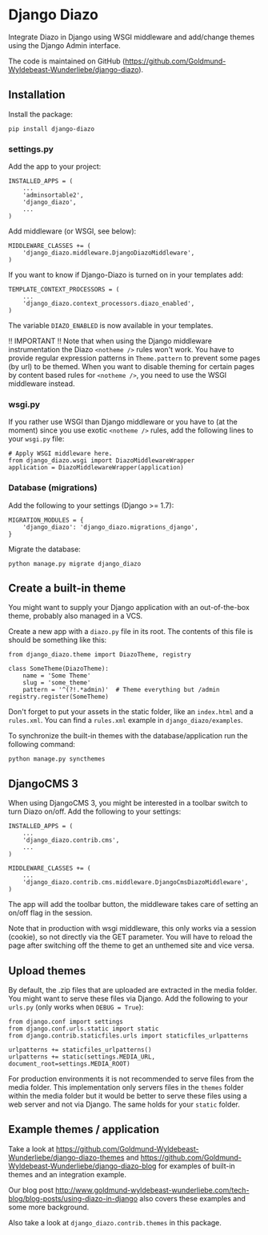 Django Diazo
============

Integrate Diazo in Django using WSGI middleware and add/change themes
using the Django Admin interface.

The code is maintained on GitHub (https://github.com/Goldmund-Wyldebeast-Wunderliebe/django-diazo).


Installation
------------

Install the package:

    pip install django-diazo


### settings.py

Add the app to your project:

    INSTALLED_APPS = (
        ...
        'adminsortable2',
        'django_diazo',
        ...
    )

Add middleware (or WSGI, see below):

    MIDDLEWARE_CLASSES += (
        'django_diazo.middleware.DjangoDiazoMiddleware',
    )

If you want to know if Django-Diazo is turned on in your templates add:

    TEMPLATE_CONTEXT_PROCESSORS = (
        ...
        'django_diazo.context_processors.diazo_enabled',
    )

The variable `DIAZO_ENABLED` is now available in your templates.

!! IMPORTANT !!
Note that when using the Django middleware instrumentation the Diazo `<notheme />` rules won't work.
You have to provide regular expression patterns in `Theme.pattern` to prevent some pages (by url) to be themed.
When you want to disable theming for certain pages by content based rules for `<notheme />`, you need to use the
WSGI middleware instead.


### wsgi.py

If you rather use WSGI than Django middleware or you have to (at the moment) since you use exotic `<notheme />` rules,
add the following lines to your `wsgi.py` file:

    # Apply WSGI middleware here.
    from django_diazo.wsgi import DiazoMiddlewareWrapper
    application = DiazoMiddlewareWrapper(application)


### Database (migrations)

Add the following to your settings (Django >= 1.7):

    MIGRATION_MODULES = {
        'django_diazo': 'django_diazo.migrations_django',
    }

Migrate the database:

    python manage.py migrate django_diazo


Create a built-in theme
-----------------------

You might want to supply your Django application with an out-of-the-box
theme, probably also managed in a VCS.

Create a new app with a `diazo.py` file in its root. The contents of
this file is should be something like this:

    from django_diazo.theme import DiazoTheme, registry

    class SomeTheme(DiazoTheme):
        name = 'Some Theme'
        slug = 'some_theme'
        pattern = '^(?!.*admin)'  # Theme everything but /admin
    registry.register(SomeTheme)

Don't forget to put your assets in the static folder, like an `index.html` and a `rules.xml`. You can find a
`rules.xml` example in `django_diazo/examples`.

To synchronize the built-in themes with the database/application run the
following command:

    python manage.py syncthemes


DjangoCMS 3
------------

When using DjangoCMS 3, you might be interested in a toolbar switch to turn Diazo on/off.
Add the following to your settings:

    INSTALLED_APPS = (
        ...
        'django_diazo.contrib.cms',
        ...
    )

    MIDDLEWARE_CLASSES += (
        ...
        'django_diazo.contrib.cms.middleware.DjangoCmsDiazoMiddleware',
    )

The app will add the toolbar button, the middleware takes care of setting an on/off flag in the session.

Note that in production with wsgi middleware, this only works via a session (cookie), so not directly via the GET
parameter. You will have to reload the page after switching off the theme to get an unthemed site and vice versa.


Upload themes
-------------

By default, the .zip files that are uploaded are extracted in the media folder.
You might want to serve these files via Django.
Add the following to your `urls.py` (only works when `DEBUG = True`):

    from django.conf import settings
    from django.conf.urls.static import static
    from django.contrib.staticfiles.urls import staticfiles_urlpatterns

    urlpatterns += staticfiles_urlpatterns()
    urlpatterns += static(settings.MEDIA_URL, document_root=settings.MEDIA_ROOT)

For production environments it is not recommended to serve files from the media folder.
This implementation only servers files in the `themes` folder within the media folder but it would be better to serve
these files using a web server and not via Django. The same holds for your `static` folder.


Example themes / application
----------------------------

Take a look at https://github.com/Goldmund-Wyldebeast-Wunderliebe/django-diazo-themes and
https://github.com/Goldmund-Wyldebeast-Wunderliebe/django-diazo-blog for examples of built-in themes and an integration
example.

Our blog post http://www.goldmund-wyldebeast-wunderliebe.com/tech-blog/blog-posts/using-diazo-in-django also covers
these examples and some more background.

Also take a look at `django_diazo.contrib.themes` in this package.
